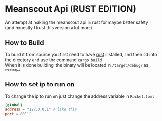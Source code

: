 # Meanscout Api (RUST EDITION)
An attempt at making the meanscout api in rust for maybe better safety<br>
(and honestly I trust this version a lot more)

## How to Build
To build it from source you first need to have [rust](https://rust-lang.org) installed, and then cd into the directory and use the command `cargo build`<br>
When it is done building, the binary will be located in `/target/debug/` as `meanapi`

## How to set ip to run on
To change the ip to run on just change the address variable in `Rocket.toml`
```toml
[global]
address = "127.0.0.1" # like this
port = 80```